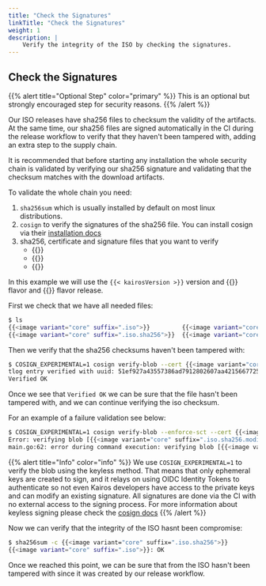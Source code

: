 ```yaml
---
title: "Check the Signatures"
linkTitle: "Check the Signatures"
weight: 1
description: |
    Verify the integrity of the ISO by checking the signatures.
---
```


## Check the Signatures

{{% alert title="Optional Step" color="primary" %}}
This is an optional but strongly encouraged step for security reasons.
{{% /alert %}}

Our ISO releases have sha256 files to checksum the validity of the artifacts. At the same time, our sha256 files are signed automatically in the CI during the release workflow to verify that they haven't been tampered with, adding an extra step to the supply chain. 

It is recommended that before starting any installation the whole security chain is validated by verifying our sha256 signature and validating that the checksum matches with the download artifacts.


To validate the whole chain you need:

1. `sha256sum` which is usually installed by default on most linux distributions.
2. `cosign` to verify the signatures of the sha256 file. You can install cosign via their [installation docs](https://docs.sigstore.dev/cosign/installation/)
3. sha256, certificate and signature files that you want to verify
    - {{<imageLink variant="standard" suffix=".iso.sha256">}}  
    - {{<imageLink variant="standard" suffix=".iso.sha256.pem">}}  
    - {{<imageLink variant="standard" suffix=".iso.sha256.sig">}}  

In this example we will use the `{{< kairosVersion >}}` version and {{<flavorCode >}} flavor and {{<flavorReleaseCode >}} flavor release.

First we check that we have all needed files:

```bash
$ ls      
{{<image variant="core" suffix=".iso">}}         {{<image variant="core" suffix=".iso.sha256.pem">}}
{{<image variant="core" suffix=".iso.sha256">}}  {{<image variant="core" suffix=".iso.sha256.sig">}}
```

Then we verify that the sha256 checksums haven't been tampered with:

```bash
$ COSIGN_EXPERIMENTAL=1 cosign verify-blob --cert {{<image variant="core" suffix=".iso.sha256.pem">}} --signature {{<image variant="core" suffix=".iso.sha256.sig">}} {{<image variant="core" suffix=".iso.sha256">}} 
tlog entry verified with uuid: 51ef927a43557386ad7912802607aa421566772524319703a99f8331f0bb778f index: 11977200
Verified OK
```

Once we see that `Verified OK` we can be sure that the file hasn't been tampered with, and we can continue verifying the iso checksum.

For an example of a failure validation see below:

```bash
$ COSIGN_EXPERIMENTAL=1 cosign verify-blob --enforce-sct --cert {{<image variant="core" suffix=".iso.sha256.pem">}} --signature {{<image variant="core" suffix=".iso.sha256.sig">}} {{<image variant="core" suffix=".iso.sha256.modified">}}
Error: verifying blob [{{<image variant="core" suffix=".iso.sha256.modified">}}]: invalid signature when validating ASN.1 encoded signature
main.go:62: error during command execution: verifying blob [{{<image variant="core" suffix=".iso.sha256.modified">}}]: invalid signature when validating ASN.1 encoded signature
```
{{% alert title="Info" color="info" %}}
We use `COSIGN_EXPERIMENTAL=1` to verify the blob using the keyless method. That means that only ephemeral keys are created to sign, and it relays on using
OIDC Identity Tokens to authenticate so not even Kairos developers have access to the private keys and can modify an existing signature. All signatures are done
via the CI with no external access to the signing process. For more information about keyless signing please check the [cosign docs](https://github.com/sigstore/cosign/blob/main/KEYLESS.md)
{{% /alert %}}


Now we can verify that the integrity of the ISO hasnt been compromise:

```bash
$ sha256sum -c {{<image variant="core" suffix=".iso.sha256">}}
{{<image variant="core" suffix=".iso">}}: OK
```

Once we reached this point, we can be sure that from the ISO hasn't been tampered with since it was created by our release workflow.

